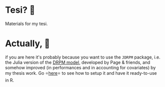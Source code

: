 # Tesi? 🤔
Materials for my tesi.

# Actually, 🧐
if you are here it's probably because you want to use the `JDRPM` package, i.e. the Julia version of the [DRPM model](https://arxiv.org/abs/1912.11542), developed by Page & friends, and somehow improved (in performances and in accounting for covariates) by my thesis work. Go ⭐[here](https://github.com/federicomor/Tesi/tree/main/src/JDRPM)⭐ to see how to setup it and have it ready-to-use in R.


<!-- 
```
├── Img                          # tesi images
├── Papers                       # tesi papers
├── Slides                       # tesi slides
└── src                          
    ├── JDRPM                    # Julia codes for MCMC algorithm
    │   └── src                  
    ├── drpm                     # original DRPM code
    │   ├── C tests
    │   ├── R
    │   ├── man
    │   └── src
    └── test                     # testing folder on the PPM10 data (of the bayesian project)
        ├── data 
        ├── new                  # new space where to experiment with julia also
        └── src                  # original old codes
            └── plot functions
                ├── images
                └── italia
``` 
-->